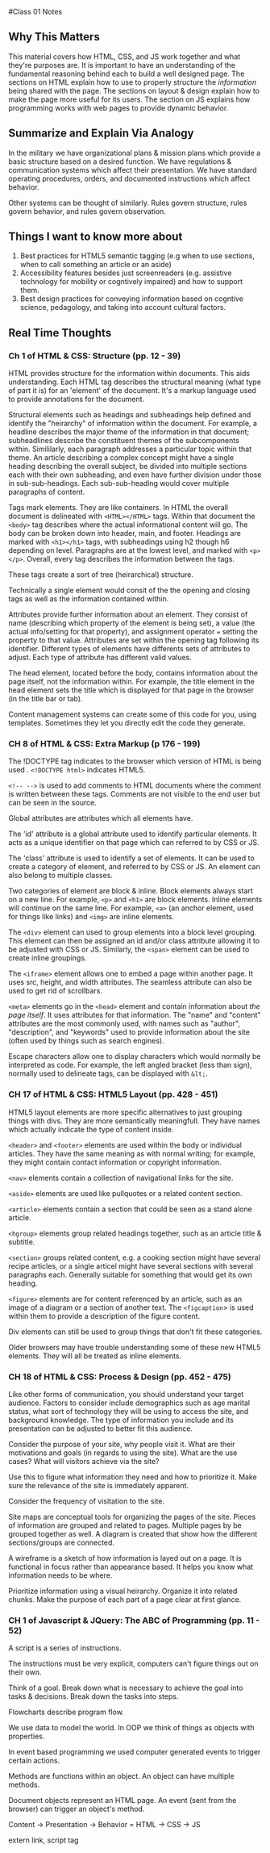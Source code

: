 #Class 01 Notes

## Why This Matters

This material covers how HTML, CSS, and JS work together and what they're purposes are. It is important to have an understanding of the fundamental reasoning behind each to build a well designed page. The sections on HTML explain how to use to properly structure the *information* being shared with the page. The sections on layout & design explain how to make the page more useful for its users. The section on JS explains how programming works with web pages to provide dynamic behavior.

## Summarize and Explain Via Analogy

In the military we have organizational plans & mission plans which provide a basic structure based on a desired function. We have regulations & communication systems which affect their presentation. We have standard operating procedures, orders, and documented instructions which affect behavior. 

Other systems can be thought of similarly. Rules govern structure, rules govern behavior, and rules govern observation. 

## Things I want to know more about

1. Best practices for HTML5 semantic tagging (e.g when to use sections, when to call something an article or an aside)
2. Accessibility features besides just screenreaders (e.g. assistive technology for mobility or cogntively impaired) and how to support them.
3. Best design practices for conveying information based on cogntive science, pedagology, and taking into account cultural factors.

## Real Time Thoughts

### Ch 1 of HTML & CSS: Structure (pp. 12 - 39)

HTML provides structure for the information within documents. This aids understanding. Each HTML tag describes the structural meaning (what type of part it is) for an 'element' of the document. It's a markup language used to provide annotations for the document. 

Structural elements such as headings and subheadings help defined and identify the "heirarchy" of information within the document. For example, a headline describes the major theme of the information in that document; subheadlines describe the constituent themes of the subcomponents within. Simililarly, each paragraph addresses a particular topic within that theme. An article describing a complex concept might have a single heading describing the overall subject, be divided into multiple sections each with their own subheading, and even have further division under those in sub-sub-headings. Each sub-sub-heading would cover multiple paragraphs of content.

Tags mark elements. They are like containers. In HTML the overall document is delineated with `<HTML></HTML>` tags. Within that document the `<body>` tag describes where the actual informational content will go. The body can be broken down into header, main, and footer. Headings are marked with `<h1></h1>` tags, with subheadings using h2 though h6 depending on level. Paragraphs are at the lowest level, and marked with `<p></p>`. Overall, every tag describes the information between the tags.

These tags create a sort of tree (heirarchical) structure.

Technically a single element would consit of the the opening and closing tags as well as the information contained within.

Attributes provide further information about an element. They consist of name (describing which property of the element is being set), a value (the actual info/setting for that property), and assignment operator `=` setting the property to that value. Attributes are set within the opening tag following its identifier. Different types of elements have differents sets of attributes to adjust. Each type of attribute has different valid values.

The head element, located before the body, contains information about the page itself, not the information within. For example, the title element in the head element sets the title which is displayed for that page in the browser (in the title bar or tab). 

Content management systems can create some of this code for you, using templates. Sometimes they let you directly edit the code they generate.

### CH 8 of HTML & CSS: Extra Markup (p 176 - 199)

The !DOCTYPE tag indicates to the browser which version of HTML is being used . `<!DOCTYPE html>` indicates HTML5. 

`<!-- -->` is used to add comments to HTML documents where the comment is written between these tags. Comments are not visible to the end user but can be seen in the source.

Global attributes are attributes which all elements have. 

The 'id' attribute is a global attribute used to identify particular elements. It acts as a unique identifier on that page which can referred to by CSS or JS. 

The 'class' attribute is used to identify a set of elements. It can be used to create a category of element, and referred to by CSS or JS. An element can also belong to multiple classes.

Two categories of element are block & inline. Block elements always start on a new line. For example, `<p>` and `<h1>` are block elements. Inline elements will continue on the same line. For example, `<a>` (an anchor element, used for things like links) and `<img>` are inline elements.

The `<div>` element can used to group elements into a block level grouping. This element can then be assigned an id and/or class attribute allowing it to be adjusted with CSS or JS. Similarly, the `<span>` element can be used to create inline groupings.

The `<iframe>` element allows one to embed a page within another page. It uses src, height, and width attributes. The seamless attribute can also be used to get rid of scrollbars.

`<meta>` elements go in the `<head>` element and contain information about *the page itself*. It uses attributes for that information. The "name" and "content" attributes are the most commonly used, with names such as "author", "description", and "keywords" used to provide information about the site (often used by things such as search engines).

Escape characters allow one to display characters which would normally be interpreted as code. For example, the left angled bracket (less than sign), normally used to delineate tags, can be displayed with `&lt;`. 

### CH 17 of HTML & CSS: HTML5 Layout (pp. 428 - 451)

HTML5 layout elements are more specific alternatives to just grouping things with divs. They are more semantically meaningfull. They have names which actually indicate the type of content inside.

`<header>` and `<footer>` elements are used within the body or individual articles. They have the same meaning as with normal writing; for example, they might contain contact information or copyright information. 

`<nav>` elements contain a collection of navigational links for the site.

`<aside>` elements are used like pullquotes or a related content section.

`<article>` elements contain a section that could be seen as a stand alone article.

`<hgroup>` elements group related headings together, such as an article title & subtitle.

`<section>` groups related content, e.g. a cooking section might have several recipe articles, or a single articel might have several sections with several paragraphs each. Generally suitable for something that would get its own heading.

`<figure>` elements are for content referenced by an article, such as an image of a diagram or a section of another text. The `<figcaption`> is used within them to provide a description of the figure content.

Div elements can still be used to group things that don't fit these categories.

Older browsers may have trouble understanding some of these new HTML5 elements. They will all be treated as inline elements.

### CH 18 of HTML & CSS: Process & Design (pp. 452 - 475)

Like other forms of communication, you should understand your target audience. Factors to consider include demographics such as age marital status, what sort of technology they will be using to access the site, and background knowledge. The type of information you include and its presentation can be adjusted to better fit this audience.

Consider the purpose of your site, why people visit it. What are their motivations and goals (in regards to using the site). What are the use cases? What will visitors achieve via the site?

Use this to figure what information they need and how to prioritize it. Make sure the relevance of the site is immediately apparent.

Consider the frequency of visitation to the site.

Site maps are conceptual tools for organizing the pages of the site. Pieces of information are grouped and related to pages. Multiple pages by be grouped together as well. A diagram is created that show how the different sections/groups are connected. 

A wireframe is a sketch of how information is layed out on a page. It is functional in focus rather than appearance based. It helps you know what information needs to be where. 

Prioritize information using a visual heirarchy. Organize it into related chunks. Make the purpose of each part of a page clear at first glance.

### CH 1 of Javascript & JQuery: The ABC of Programming (pp. 11 - 52)

A script is a series of instructions.

The instructions must be very explicit, computers can't figure things out on their own.

Think of a goal. Break down what is necessary to achieve the goal into tasks & decisions. Break down the tasks into steps.

Flowcharts describe program flow.

We use data to model the world. In OOP we think of things as objects with properties.

In event based programming we used computer generated events to trigger certain actions.

Methods are functions within an object. An object can have multiple methods.

Document objects represent an HTML page. An event (sent from the browser) can trigger an object's method.

Content -> Presentation -> Behavior = HTML -> CSS -> JS

extern link, script tag